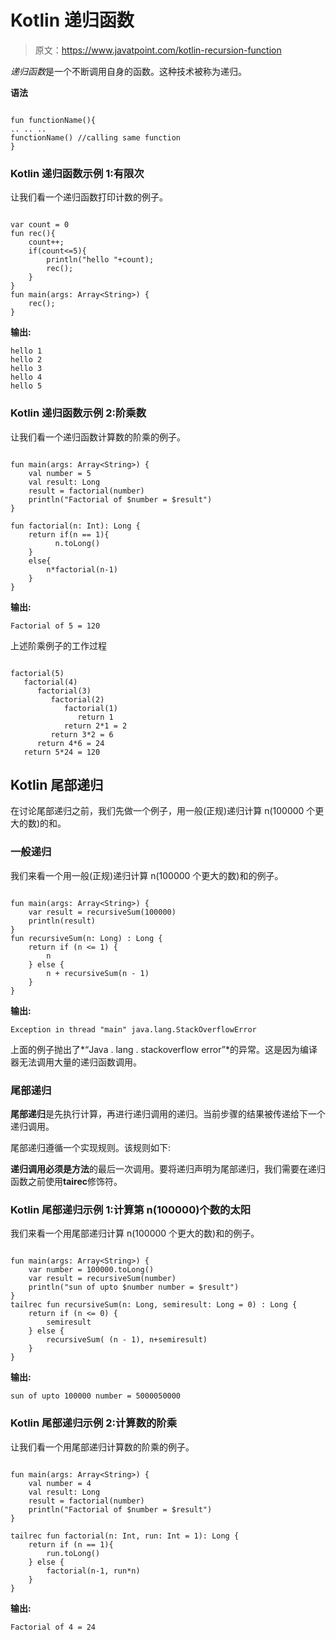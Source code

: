 # Kotlin 递归函数

> 原文：<https://www.javatpoint.com/kotlin-recursion-function>

*递归函数*是一个不断调用自身的函数。这种技术被称为递归。

**语法**

```

fun functionName(){  
.. .. ..
functionName() //calling same function
}  

```

### Kotlin 递归函数示例 1:有限次

让我们看一个递归函数打印计数的例子。

```

var count = 0
fun rec(){
    count++;
    if(count<=5){
        println("hello "+count);
        rec();
    }
}
fun main(args: Array<String>) {
    rec();
}

```

**输出:**

```
hello 1
hello 2
hello 3
hello 4
hello 5

```

### Kotlin 递归函数示例 2:阶乘数

让我们看一个递归函数计算数的阶乘的例子。

```

fun main(args: Array<String>) {
    val number = 5
    val result: Long
    result = factorial(number)
    println("Factorial of $number = $result")
}

fun factorial(n: Int): Long {
    return if(n == 1){
          n.toLong()
    }
    else{
        n*factorial(n-1)
    }
}

```

**输出:**

```
Factorial of 5 = 120

```

上述阶乘例子的工作过程

```

factorial(5) 
   factorial(4) 
      factorial(3) 
         factorial(2) 
            factorial(1) 
               return 1 
            return 2*1 = 2 
         return 3*2 = 6 
      return 4*6 = 24 
   return 5*24 = 120

```

## Kotlin 尾部递归

在讨论尾部递归之前，我们先做一个例子，用一般(正规)递归计算 n(100000 个更大的数)的和。

### 一般递归

我们来看一个用一般(正规)递归计算 n(100000 个更大的数)和的例子。

```

fun main(args: Array<String>) {
    var result = recursiveSum(100000)
    println(result)
}
fun recursiveSum(n: Long) : Long {
    return if (n <= 1) {
        n
    } else {
        n + recursiveSum(n - 1)
    }
}

```

**输出:**

```
Exception in thread "main" java.lang.StackOverflowError

```

上面的例子抛出了*“Java . lang . stackoverflow error”*的异常。这是因为编译器无法调用大量的递归函数调用。

### 尾部递归

**尾部递归**是先执行计算，再进行递归调用的递归。当前步骤的结果被传递给下一个递归调用。

尾部递归遵循一个实现规则。该规则如下:

**递归调用必须是方法**的最后一次调用。要将递归声明为尾部递归，我们需要在递归函数之前使用**tairec**修饰符。

### Kotlin 尾部递归示例 1:计算第 n(100000)个数的太阳

我们来看一个用尾部递归计算 n(100000 个更大的数)和的例子。

```

fun main(args: Array<String>) {
    var number = 100000.toLong()
    var result = recursiveSum(number)
    println("sun of upto $number number = $result")
}
tailrec fun recursiveSum(n: Long, semiresult: Long = 0) : Long {
    return if (n <= 0) {
        semiresult
    } else {
        recursiveSum( (n - 1), n+semiresult)
    }
}

```

**输出:**

```
sun of upto 100000 number = 5000050000

```

### Kotlin 尾部递归示例 2:计算数的阶乘

让我们看一个用尾部递归计算数的阶乘的例子。

```

fun main(args: Array<String>) {
    val number = 4
    val result: Long
    result = factorial(number)
    println("Factorial of $number = $result")
}

tailrec fun factorial(n: Int, run: Int = 1): Long {
    return if (n == 1){
        run.toLong()
    } else {
        factorial(n-1, run*n)
    }
}

```

**输出:**

```
Factorial of 4 = 24

```